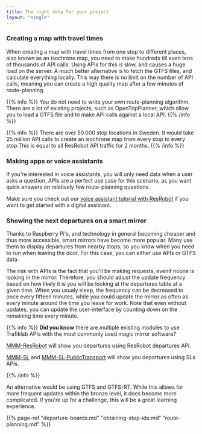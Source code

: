 ```yaml
---
title: The right data for your project
layout: "single"
---
```



### Creating a map with travel times

When creating a map with travel times from one stop to different places, also known as an isochrone map, you need to
make hundreds till even tens of thousands of API calls. Using APIs for this is slow, and causes a huge load on the
server. A much better alternative is to fetch the GTFS files, and calculate everything locally. This way there is no
limit on the number of API calls, meaning you can create a high quality map after a few minutes of route-planning.

{{% info %}} You do not need to write your own route-planning algorithm. There are a lot of existing projects, such as
OpenTripPlanner, which allow you to load a GTFS file and to make API calls against a local API. {{% /info %}}

{{% info %}} There are over 50.000 stop locations in Sweden. It would take 25 million API calls to create an isochrone
map from every stop to every stop.This is equal to all ResRobot API traffic for 2 months. {{% /info %}}

### Making apps or voice assistants

If you're interested in voice assistants, you will only need data when a user asks a question. APIs are a perfect use
case for this scenario, as you want quick answers on relatively few route-planning questions.

Make sure you check out our [voice assistant tutorial with ResRobot](/docs/using-trafiklab-data/example-solutions/voice-assistant/) if you
want to get started with a digital assistant.

### Showing the next departures on a smart mirror

Thanks to Raspberry Pi's, and technology in general becoming cheaper and thus more accessible, smart mirrors have become
more popular. Many use them to display departures from nearby stops, so you know when you need to run when leaving the
door. For this case, you can either use APIs or GTFS data.

The risk with APIs is the fact that you'll be making requests, evenif noone is looking in the mirror. Therefore, you
should adjust the update frequency based on how likely it is you will be looking at the departures table at a given
time. When you usualy sleep, the frequency can be decreased to once every fifteen minutes, while you could update the
mirror as often as every minute around the time you leave for work. Note that even without updates, you can update the
user-interface by counting down on the remaining time every minute.

{{% info %}}
**Did you know** there are multiple existing modules to use Trafiklab APIs with the most commonly used magic mirror
software?

[MMM-ResRobot](https://github.com/Alvinger/MMM-ResRobot) will show you departures using ResRobot departures API.

[MMM-SL](https://github.com/teppos/MMM-SL)
and [MMM-SL-PublicTransport](https://github.com/boghammar/MMM-SL-PublicTransport) will show you departures using SLs
APIs.

{{% /info %}}

An alternative would be using GTFS and GTFS-RT. While this allows for more frequent updates within the bronze level, it
does become more complicated. If you're up for a challenge, this will be a great learning experience.

{{% page-ref "departure-boards.md" "obtaining-stop-ids.md" "route-planning.md" %}}